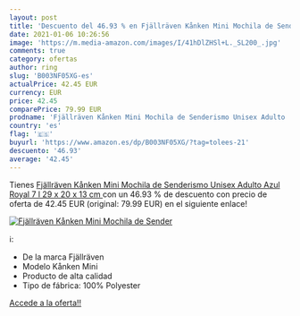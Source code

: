 ```yaml
---
layout: post
title: 'Descuento del 46.93 % en Fjällräven Kånken Mini Mochila de Sender'
date: 2021-01-06 10:26:56
image: 'https://m.media-amazon.com/images/I/41hDlZHSl+L._SL200_.jpg'
comments: true
category: ofertas
author: ring
slug: 'B003NF05XG-es'
actualPrice: 42.45 EUR
currency: EUR
price: 42.45
comparePrice: 79.99 EUR
prodname: 'Fjällräven Kånken Mini Mochila de Senderismo Unisex Adulto  Azul  Royal   7 l  29 x 20 x 13 cm '
country: 'es'
flag: '🇪🇸'
buyurl: 'https://www.amazon.es/dp/B003NF05XG/?tag=tolees-21'
descuento: '46.93'
average: '42.45'
---
```


Tienes [Fjällräven Kånken Mini Mochila de Senderismo Unisex Adulto  Azul  Royal   7 l  29 x 20 x 13 cm ](https://www.amazon.es/dp/B003NF05XG/?tag=tolees-21) con un 46.93 % de descuento con precio de oferta de 42.45 EUR (original: 79.99 EUR) en el siguiente enlace!

[![Fjällräven Kånken Mini Mochila de Sender](https://m.media-amazon.com/images/I/41hDlZHSl+L._SL200_.jpg)](https://www.amazon.es/dp/B003NF05XG/?tag=tolees-21)

ℹ️:

- De la marca Fjällräven
- Modelo Kånken Mini
- Producto de alta calidad
- Tipo de fábrica: 100% Polyester

[Accede a la oferta!!](https://www.amazon.es/dp/B003NF05XG/?tag=tolees-21)
